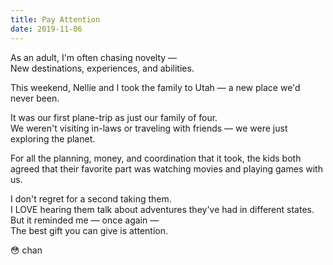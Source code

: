```yaml
---
title: Pay Attention
date: 2019-11-06
---
```


As an adult, I'm often chasing novelty —  
New destinations, experiences, and abilities.

This weekend, Nellie and I took the family to Utah — a new place we'd never been.

It was our first plane-trip as just our family of four.  
We weren't visiting in-laws or traveling with friends — we were just exploring the planet.

For all the planning, money, and coordination that it took, the kids both agreed that their favorite part was watching movies and playing games with us.

I don't regret for a second taking them.  
I LOVE hearing them talk about adventures they've had in different states.  
But it reminded me — once again —  
The best gift you can give is attention.

😳 chan
